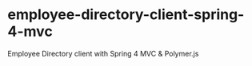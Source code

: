 employee-directory-client-spring-4-mvc
======================================

Employee Directory client with Spring 4 MVC &amp; Polymer.js
